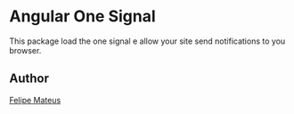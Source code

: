 
# Angular One Signal
This package load the one signal e allow your site send notifications to you browser. 


## Author

  
  

[Felipe Mateus](https://felipemateus.com)
